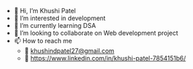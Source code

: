 - 👋 Hi, I’m Khushi Patel
- 👀 I’m interested in development
- 🌱 I’m currently learning DSA
- 💞️ I’m looking to collaborate on Web development project
- 📫 How to reach me
    - 📧 khushindpatel27@gmail.com
    - 💬 https://www.linkedin.com/in/khushi-patel-7854151b6/ 

<!---
khushi2706/khushi2706 is a ✨ special ✨ repository because its `README.md` (this file) appears on your GitHub profile.
You can click the Preview link to take a look at your changes.
--->
